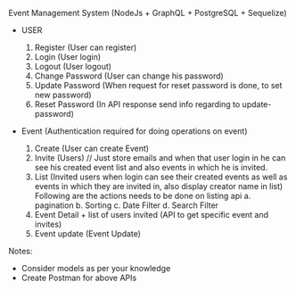 Event Management System (NodeJs + GraphQL + PostgreSQL + Sequelize)

- USER
  1. Register (User can register)
  2. Login (User login)
  3. Logout (User logout)
  4. Change Password (User can change his password)
  5. Update Password (When request for reset password is done, to set new password)
  6. Reset Password (In API response send info regarding to update-password)


- Event (Authentication required for doing operations on event)
  1. Create (User can create Event)
  2. Invite (Users) // Just store emails and when that user login in he can see his created event list and also events in which he is invited.
  3. List (Invited users when login can see their created events as well as events in which they are invited in, also display creator name in list)
    Following are the actions needs to be done on listing api
    a. pagination
    b. Sorting
    c. Date Filter
    d. Search Filter
  4. Event Detail + list of users invited (API to get specific event and invites)
  5. Event update (Event Update)


Notes:
- Consider models as per your knowledge
- Create Postman for above APIs